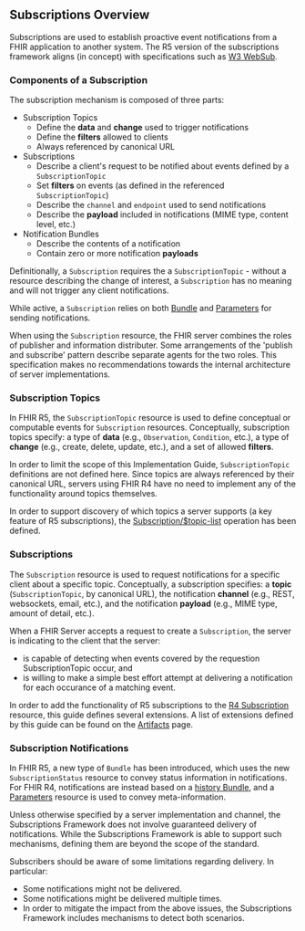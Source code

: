 ## Subscriptions Overview

Subscriptions are used to establish proactive event notifications from a FHIR application to another system.  The R5 version of the subscriptions framework aligns (in concept) with specifications such as [W3 WebSub](https://www.w3.org/TR/websub/).

### Components of a Subscription

The subscription mechanism is composed of three parts:

* Subscription Topics
  * Define the **data** and **change** used to trigger notifications
  * Define the **filters** allowed to clients
  * Always referenced by canonical URL
* Subscriptions
  * Describe a client's request to be notified about events defined by a `SubscriptionTopic`
  * Set **filters** on events (as defined in the referenced `SubscriptionTopic`)
  * Describe the `channel` and `endpoint` used to send notifications
  * Describe the **payload** included in notifications (MIME type, content level, etc.)
* Notification Bundles
  * Describe the contents of a notification
  * Contain zero or more notification **payloads**

Definitionally, a `Subscription` requires the a `SubscriptionTopic` - without a resource describing the change of interest, a `Subscription` has no meaning and will not trigger any client notifications.

While active, a `Subscription` relies on both [Bundle](http://hl7.org/fhir/bundle.html) and [Parameters](http://hl7.org/fhir/parameters.html) for sending notifications.

When using the `Subscription` resource, the FHIR server combines the roles of publisher and information distributer. Some arrangements of the 'publish and subscribe' pattern describe separate agents for the two roles. This specification makes no recommendations towards the internal architecture of server implementations.

### Subscription Topics

In FHIR R5, the `SubscriptionTopic` resource is used to define conceptual or computable events for `Subscription` resources. Conceptually, subscription topics specify: a type of **data** (e.g., `Observation`, `Condition`, etc.), a type of **change** (e.g., create, delete, update, etc.), and a set of allowed **filters**.

In order to limit the scope of this Implementation Guide, `SubscriptionTopic` definitions are not defined here.  Since topics are always referenced by their canonical URL, servers using FHIR R4 have no need to implement any of the functionality around topics themselves.

In order to support discovery of which topics a server supports (a key feature of R5 subscriptions), the [Subscription/$topic-list](OperationDefinition-Backport-subscriptiontopic-list.html) operation has been defined.

### Subscriptions

The `Subscription` resource is used to request notifications for a specific client about a specific topic. Conceptually, a subscription specifies: a **topic** (`SubscriptionTopic`, by canonical URL), the notification **channel** (e.g., REST, websockets, email, etc.), and the notification **payload** (e.g., MIME type, amount of detail, etc.).

When a FHIR Server accepts a request to create a `Subscription`, the server is indicating to the client that the server:
* is capable of detecting when events covered by the requestion SubscriptionTopic occur, and
* is willing to make a simple best effort  attempt at delivering a notification for each occurance of a matching event.

In order to add the functionality of R5 subscriptions to the [R4 Subscription](http://hl7.org/fhir/subscription.html) resource, this guide defines several extensions.  A list of extensions defined by this guide can be found on the [Artifacts](artifacts.html#3) page.

### Subscription Notifications

In FHIR R5, a new type of `Bundle` has been introduced, which uses the new `SubscriptionStatus` resource to convey status information in notifications.  For FHIR R4, notifications are instead based on a [history Bundle](http://hl7.org/fhir/bundle.html#history), and a [Parameters](http://hl7.org/fhir/parameters.html) resource is used to convey meta-information.

Unless otherwise specified by a server implementation and channel, the Subscriptions Framework does not involve guaranteed  delivery of notifications. While the Subscriptions Framework is able to support such mechanisms, defining them are beyond the scope of the standard.

Subscribers should be aware of some limitations regarding delivery. In particular:

* Some notifications might not be delivered.
* Some notifications might be delivered multiple times.
* In order to mitigate the impact from the above issues, the Subscriptions Framework includes mechanisms to detect both scenarios.

